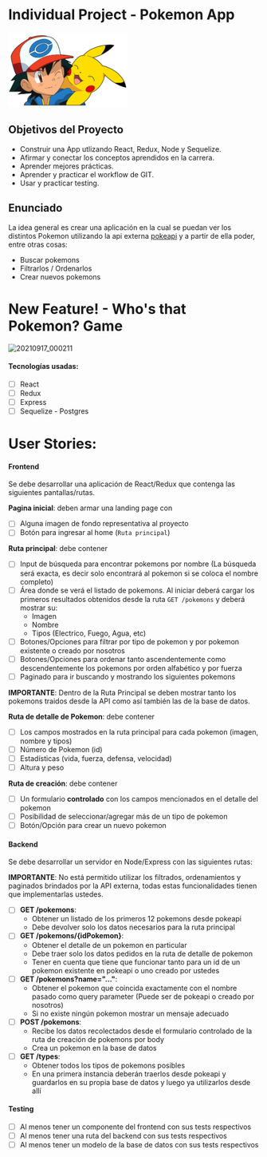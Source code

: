 # Individual Project - Pokemon App

<p align="left">
  <img height="150" src="./pokemon.png" />
</p>

## Objetivos del Proyecto

- Construir una App utlizando React, Redux, Node y Sequelize.
- Afirmar y conectar los conceptos aprendidos en la carrera.
- Aprender mejores prácticas.
- Aprender y practicar el workflow de GIT.
- Usar y practicar testing.

## Enunciado

La idea general es crear una aplicación en la cual se puedan ver los distintos Pokemon utilizando la api externa [pokeapi](https://pokeapi.co/) y a partir de ella poder, entre otras cosas:

  - Buscar pokemons
  - Filtrarlos / Ordenarlos
  - Crear nuevos pokemons


# New Feature! - Who's that Pokemon? Game
![20210917_000211](https://user-images.githubusercontent.com/81537168/133717444-cbd7c62d-5c33-4f68-95ca-afe0a478e986.gif)

#### Tecnologías usadas:
- [ ] React
- [ ] Redux
- [ ] Express
- [ ] Sequelize - Postgres

# User Stories:
#### Frontend

Se debe desarrollar una aplicación de React/Redux que contenga las siguientes pantallas/rutas.

__Pagina inicial__: deben armar una landing page con
- [ ] Alguna imagen de fondo representativa al proyecto
- [ ] Botón para ingresar al home (`Ruta principal`)

__Ruta principal__: debe contener
- [ ] Input de búsqueda para encontrar pokemons por nombre (La búsqueda será exacta, es decir solo encontrará al pokemon si se coloca el nombre completo)
- [ ] Área donde se verá el listado de pokemons. Al iniciar deberá cargar los primeros resultados obtenidos desde la ruta `GET /pokemons` y deberá mostrar su:
  - Imagen
  - Nombre
  - Tipos (Electrico, Fuego, Agua, etc)
- [ ] Botones/Opciones para filtrar por tipo de pokemon y por pokemon existente o creado por nosotros
- [ ] Botones/Opciones para ordenar tanto ascendentemente como descendentemente los pokemons por orden alfabético y por fuerza
- [ ] Paginado para ir buscando y mostrando los siguientes pokemons

__IMPORTANTE__: Dentro de la Ruta Principal se deben mostrar tanto los pokemons traidos desde la API como así también las de la base de datos.

__Ruta de detalle de Pokemon__: debe contener
- [ ] Los campos mostrados en la ruta principal para cada pokemon (imagen, nombre y tipos)
- [ ] Número de Pokemon (id)
- [ ] Estadísticas (vida, fuerza, defensa, velocidad)
- [ ] Altura y peso

__Ruta de creación__: debe contener
- [ ] Un formulario __controlado__ con los campos mencionados en el detalle del pokemon
- [ ] Posibilidad de seleccionar/agregar más de un tipo de pokemon
- [ ] Botón/Opción para crear un nuevo pokemon

#### Backend

Se debe desarrollar un servidor en Node/Express con las siguientes rutas:

__IMPORTANTE__: No está permitido utilizar los filtrados, ordenamientos y paginados brindados por la API externa, todas estas funcionalidades tienen que implementarlas ustedes.

- [ ] __GET /pokemons__:
  - Obtener un listado de los primeros 12 pokemons desde pokeapi
  - Debe devolver solo los datos necesarios para la ruta principal
- [ ] __GET /pokemons/{idPokemon}__:
  - Obtener el detalle de un pokemon en particular
  - Debe traer solo los datos pedidos en la ruta de detalle de pokemon
  - Tener en cuenta que tiene que funcionar tanto para un id de un pokemon existente en pokeapi o uno creado por ustedes
- [ ] __GET /pokemons?name="..."__:
  - Obtener el pokemon que coincida exactamente con el nombre pasado como query parameter (Puede ser de pokeapi o creado por nosotros)
  - Si no existe ningún pokemon mostrar un mensaje adecuado
- [ ] __POST /pokemons__:
  - Recibe los datos recolectados desde el formulario controlado de la ruta de creación de pokemons por body
  - Crea un pokemon en la base de datos
- [ ] __GET /types__:
  - Obtener todos los tipos de pokemons posibles
  - En una primera instancia deberán traerlos desde pokeapi y guardarlos en su propia base de datos y luego ya utilizarlos desde allí


#### Testing
- [ ] Al menos tener un componente del frontend con sus tests respectivos
- [ ] Al menos tener una ruta del backend con sus tests respectivos
- [ ] Al menos tener un modelo de la base de datos con sus tests respectivos

